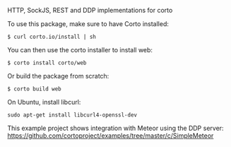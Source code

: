 HTTP, SockJS, REST and DDP implementations for corto

To use this package, make sure to have Corto installed:
```
$ curl corto.io/install | sh
```
You can then use the corto installer to install web:
```
$ corto install corto/web
```
Or build the package from scratch:
```
$ corto build web
```

On Ubuntu, install libcurl:

```
sudo apt-get install libcurl4-openssl-dev
```

This example project shows integration with Meteor using the DDP server:
https://github.com/cortoproject/examples/tree/master/c/SimpleMeteor

